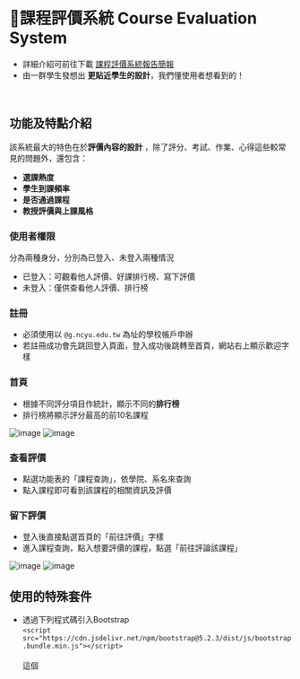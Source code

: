 # 📝課程評價系統 Course Evaluation System
* 詳細介紹可前往下載 [課程評價系統報告簡報](https://github.com/YiYunKung/courseEvaluationSystem/blob/main/%E8%A9%95%E5%83%B9%E7%B3%BB%E7%B5%B1%E4%BB%8B%E7%B4%B9.pptx)
* 由一群學生發想出 **更貼近學生的設計**，我們懂使用者想看到的！
<br>

## 功能及特點介紹
該系統最大的特色在於**評價內容的設計** ，除了評分、考試、作業、心得這些較常見的問題外，還包含：
* **選課熱度**
* **學生到課頻率**
* **是否通過課程**
* **教授評價與上課風格**<br>

### 使用者權限
分為兩種身分，分別為已登入、未登入兩種情況<br>
* 已登入：可觀看他人評價、好課排行榜、寫下評價<br>
* 未登入：僅供查看他人評價、排行榜

### 註冊
* 必須使用以 `@g.ncyu.edu.tw` 為址的學校帳戶申辦
* 若註冊成功會先跳回登入頁面，登入成功後跳轉至首頁，網站右上顯示歡迎字樣

### 首頁
* 根據不同評分項目作統計，顯示不同的**排行榜**
* 排行榜將顯示評分最高的前10名課程

![image](https://github.com/user-attachments/assets/f1076ae1-b090-41ba-9c95-b5354537e780)
![image](https://github.com/user-attachments/assets/6346caaf-e097-41a8-a686-406d5f53cc68)

### 查看評價
* 點選功能表的「課程查詢」，依學院、系名來查詢
* 點入課程即可看到該課程的相關資訊及評價

### 留下評價
* 登入後直接點選首頁的「前往評價」字樣
* 進入課程查詢，點入想要評價的課程，點選「前往評論該課程」

![image](https://github.com/user-attachments/assets/ea1528a7-c838-4242-86b7-c7015903a790)
![image](https://github.com/user-attachments/assets/2ff7a1b5-0e17-4149-8aeb-4e404531820a)
<br>

## 使用的特殊套件
* 透過下列程式碼引入Bootstrap <br>
`<script src="https://cdn.jsdelivr.net/npm/bootstrap@5.2.3/dist/js/bootstrap.bundle.min.js"></script>` <br><br>
這個 <script> 標籤引入了 Bootstrap 的 JavaScript 檔案，其中 bootstrap.bundle.min.js 是包含 Bootstrap 所有 JavaScript 插件的壓縮版本。這個檔案包含了彈出視窗、導覽欄下拉功能、滾動動畫等 Bootstrap 功能所需的 JavaScript 代碼。
 <br><br>
+ 使用 Bootstrap 的 CSS 樣式，但在程式碼中並沒有直接引入 Bootstrap 的 CSS 檔案，而是在css/styles.css 中進行了一些自訂樣式 <br>
參考：https://getbootstrap.com/
<br>

## 團隊成員
* **龔弋筠 1102914－資料庫設計及管理、課程列表功能、評價功能**
* 游雅碩 1102916－資料庫設計及管理、課程列表功能、評價功能
* 洪唯翔 1102926－資料爬蟲、帳號登入及註冊功能
* 黃建澄 1102936－資料爬蟲、首頁設計
